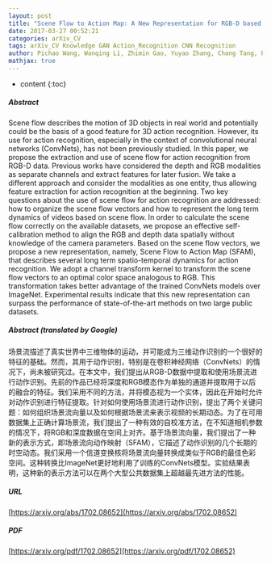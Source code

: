 ```yaml
---
layout: post
title: "Scene Flow to Action Map: A New Representation for RGB-D based Action Recognition with Convolutional Neural Networks"
date: 2017-03-27 00:52:21
categories: arXiv_CV
tags: arXiv_CV Knowledge GAN Action_Recognition CNN Recognition
author: Pichao Wang, Wanqing Li, Zhimin Gao, Yuyao Zhang, Chang Tang, Philip Ogunbona
mathjax: true
---
```


* content
{:toc}

##### Abstract
Scene flow describes the motion of 3D objects in real world and potentially could be the basis of a good feature for 3D action recognition. However, its use for action recognition, especially in the context of convolutional neural networks (ConvNets), has not been previously studied. In this paper, we propose the extraction and use of scene flow for action recognition from RGB-D data. Previous works have considered the depth and RGB modalities as separate channels and extract features for later fusion. We take a different approach and consider the modalities as one entity, thus allowing feature extraction for action recognition at the beginning. Two key questions about the use of scene flow for action recognition are addressed: how to organize the scene flow vectors and how to represent the long term dynamics of videos based on scene flow. In order to calculate the scene flow correctly on the available datasets, we propose an effective self-calibration method to align the RGB and depth data spatially without knowledge of the camera parameters. Based on the scene flow vectors, we propose a new representation, namely, Scene Flow to Action Map (SFAM), that describes several long term spatio-temporal dynamics for action recognition. We adopt a channel transform kernel to transform the scene flow vectors to an optimal color space analogous to RGB. This transformation takes better advantage of the trained ConvNets models over ImageNet. Experimental results indicate that this new representation can surpass the performance of state-of-the-art methods on two large public datasets.

##### Abstract (translated by Google)
场景流描述了真实世界中三维物体的运动，并可能成为三维动作识别的一个很好的特征的基础。然而，其用于动作识别，特别是在卷积神经网络（ConvNets）的情况下，尚未被研究过。在本文中，我们提出从RGB-D数据中提取和使用场景流进行动作识别。先前的作品已经将深度和RGB模态作为单独的通道并提取用于以后的融合的特征。我们采用不同的方法，并将模态视为一个实体，因此在开始时允许对动作识别进行特征提取。针对如何使用场景流进行动作识别，提出了两个关键问题：如何组织场景流向量以及如何根据场景流来表示视频的长期动态。为了在可用数据集上正确计算场景流，我们提出了一种有效的自校准方法，在不知道相机参数的情况下，将RGB和深度数据在空间上对齐。基于场景流向量，我们提出了一种新的表示方式，即场景流向动作映射（SFAM），它描述了动作识别的几个长期的时空动态。我们采用一个信道变换核将场景流向量转换成类似于RGB的最佳色彩空间。这种转换比ImageNet更好地利用了训练的ConvNets模型。实验结果表明，这种新的表示方法可以在两个大型公共数据集上超越最先进方法的性能。

##### URL
[https://arxiv.org/abs/1702.08652](https://arxiv.org/abs/1702.08652)

##### PDF
[https://arxiv.org/pdf/1702.08652](https://arxiv.org/pdf/1702.08652)

